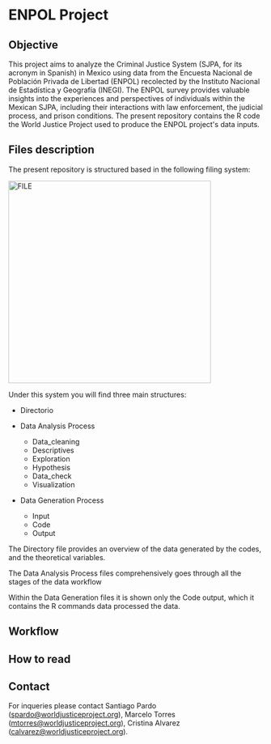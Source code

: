 # ENPOL Project


## Objective

This project aims to analyze the Criminal Justice System (SJPA, for its acronym in Spanish) in Mexico using data from the Encuesta Nacional de Población Privada de Libertad (ENPOL) recolected by the Instituto Nacional de Estadística y Geografía (INEGI). The ENPOL survey provides valuable insights into the experiences and perspectives of individuals within the Mexican SJPA, including their interactions with law enforcement, the judicial process, and prison conditions. The present repository contains the R code the World Justice Project used to produce the ENPOL project's data inputs. 

## Files description

The present repository is structured based in the following filing system:

<img width="400" alt="FILE" src="https://github.com/aspardog/ENPOL/assets/85714147/3cb8f7f4-4e77-4e0f-bb05-1141138535ac">

Under this system you will find three main structures:

- Directorio 

- Data Analysis Process 
  - Data_cleaning
  - Descriptives
  - Exploration
  - Hypothesis
  - Data_check
  - Visualization 
  
- Data Generation Process
  - Input
  - Code
  - Output

The Directory file provides an overview of the data generated by the codes, and the theoretical variables.

The Data Analysis Process files comprehensively goes through all the stages of the data workflow

Within the Data Generation files it is shown only the Code output, which it contains the R commands data processed the data.

## Workflow

## How to read

## Contact

For inqueries please contact Santiago Pardo (spardo@worldjusticeproject.org), Marcelo Torres (mtorres@worldjusticeproject.org),  Cristina Alvarez (calvarez@worldjusticeproject.org).
